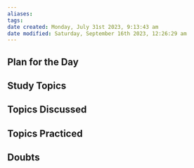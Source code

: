 ```yaml
---
aliases: 
tags: 
date created: Monday, July 31st 2023, 9:13:43 am
date modified: Saturday, September 16th 2023, 12:26:29 am
---
```


## Plan for the Day

## Study Topics

## Topics Discussed

## Topics Practiced

## Doubts